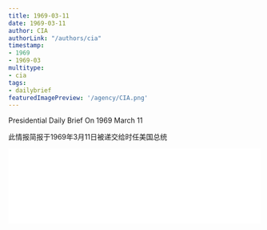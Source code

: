 ```yaml
---
title: 1969-03-11
date: 1969-03-11
author: CIA 
authorLink: "/authors/cia"
timestamp: 
- 1969
- 1969-03
multitype: 
- cia
tags: 
- dailybrief
featuredImagePreview: '/agency/CIA.png'
---
```



Presidential Daily Brief On 1969 March 11

此情报简报于1969年3月11日被递交给时任美国总统

<!--more-->





<div id="over" style="width:100%; overflow:hidden"> <iframe id="sFrame" name="sFrame" frameborder="no" border="0"  allowfullscreen marginwidth="0" scrolling="no" src = " /CIA/1969-03-11.html "  style = " position:absulute; width: 806px; top: 300;" > </iframe> </div>